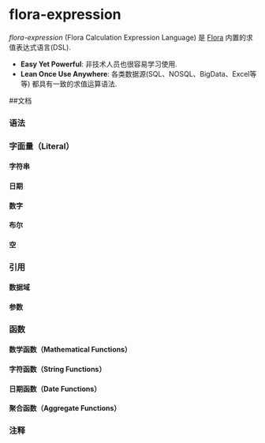 # flora-expression

*flora-expression* (Flora Calculation Expression Language) 是 [Flora](https://github.com/CodingToy/Flora) 内置的求值表达式语言(DSL).

* **Easy Yet Powerful**: 非技术人员也很容易学习使用.
* **Lean Once Use Anywhere**: 各类数据源(SQL、NOSQL、BigData、Excel等等) 都具有一致的求值运算语法.

##文档

### 语法

### 字面量（Literal）

#### 字符串
#### 日期
#### 数字
#### 布尔
#### 空

### 引用

#### 数据域

#### 参数

### 函数

#### 数学函数（Mathematical Functions）

#### 字符函数（String Functions）

#### 日期函数（Date Functions）

#### 聚合函数（Aggregate Functions）
 

### 注释
